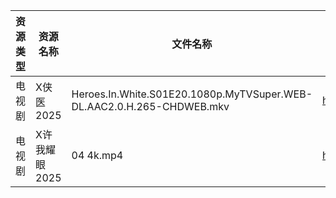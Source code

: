 | 资源类型 | 资源名称      | 文件名称                                                                  | 分享链接                                | 更新时间                |
| ---- | --------- | --------------------------------------------------------------------- | ----------------------------------- | ------------------- |
| 电视剧  | X侠医2025   | Heroes.In.White.S01E20.1080p.MyTVSuper.WEB-DL.AAC2.0.H.265-CHDWEB.mkv | https://pan.quark.cn/s/9e02baaca836 | 2025-09-27 10:22:53 |
| 电视剧  | X许我耀眼2025 | 04 4k.mp4                                                             | https://pan.quark.cn/s/e3a7e2431063 | 2025-09-27 01:23:19 |
